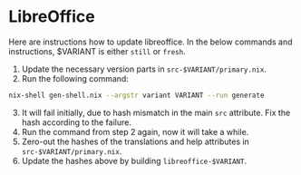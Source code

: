 LibreOffice
===========

Here are instructions how to update libreoffice. In the below commands and
instructions, $VARIANT is either `still` or `fresh`.

1. Update the necessary version parts in `src-$VARIANT/primary.nix`.
2. Run the following command:

```bash
nix-shell gen-shell.nix --argstr variant VARIANT --run generate
```

3. It will fail initially, due to hash mismatch in the main `src` attribute.
   Fix the hash according to the failure.
4. Run the command from step 2 again, now it will take a while.
5. Zero-out the hashes of the translations and help attributes in
   `src-$VARIANT/primary.nix`.
6. Update the hashes above by building `libreoffice-$VARIANT`.
